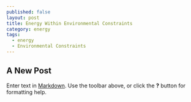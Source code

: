```yaml
---
published: false
layout: post
title: Energy Within Environmental Constraints
category: energy
tags:
  - energy
  - Environmental Constraints
---
```

## A New Post

Enter text in [Markdown](http://daringfireball.net/projects/markdown/). Use the toolbar above, or click the **?** button for formatting help.
